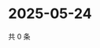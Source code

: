 # 2025-05-24

共 0 条

<!-- BEGIN ZHIHUQUESTIONS -->
<!-- 最后更新时间 Sat May 24 2025 04:12:45 GMT+0800 (China Standard Time) -->

<!-- END ZHIHUQUESTIONS -->
